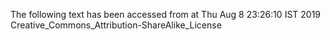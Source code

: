 The following text has been accessed from at Thu Aug 8 23:26:10 IST 2019
Creative_Commons_Attribution-ShareAlike_License
